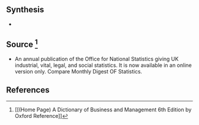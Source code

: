 ## Synthesis
- 
## Source [^1]
- An annual publication of the Office for National Statistics giving UK industrial, vital, legal, and social statistics. It is now available in an online version only. Compare Monthly Digest OF Statistics.
## References

[^1]: [[(Home Page) A Dictionary of Business and Management 6th Edition by Oxford Reference]]